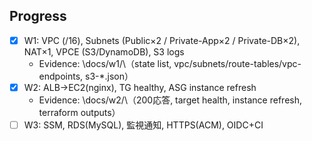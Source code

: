 ﻿## Progress

- [x] W1: VPC (/16), Subnets (Public×2 / Private-App×2 / Private-DB×2), NAT×1, VPCE (S3/DynamoDB), S3 logs
  - Evidence: \docs/w1/\（state list, vpc/subnets/route-tables/vpc-endpoints, s3-*.json）
- [x] W2: ALB→EC2(nginx), TG healthy, ASG instance refresh
  - Evidence: \docs/w2/\（200応答, target health, instance refresh, terraform outputs）
- [ ] W3: SSM, RDS(MySQL), 監視通知, HTTPS(ACM), OIDC+CI

